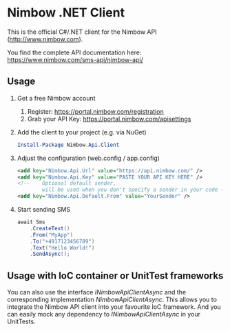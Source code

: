 # Nimbow .NET Client

This is the official C#/.NET client for the Nimbow API (http://www.nimbow.com).

You find the complete API documentation here: https://www.nimbow.com/sms-api/nimbow-api/

## Usage

1. Get a free Nimbow account
	1. Register: https://portal.nimbow.com/registration
	2. Grab your API Key: https://portal.nimbow.com/apisettings

2. Add the client to your project (e.g. via NuGet)
	```PowerShell
	Install-Package Nimbow.Api.Client
	```

3. Adjust the configuration (web.config / app.config)
	```XML
	<add key="Nimbow.Api.Url" value="https://api.nimbow.com/" />
	<add key="Nimbow.Api.Key" value="PASTE YOUR API KEY HERE" />
	<!-- 	Optional default sender, 
			will be used when you don't specify a sender in your code -->
	<add key="Nimbow.Api.Default.From" value="YourSender" />
	```

4. Start sending SMS
	```C#
	await Sms
		.CreateText()
		.From("MyApp")
		.To("+4917123456789")
		.Text("Hello World!")
		.SendAsync();
	```

## Usage with IoC container or UnitTest frameworks
You can also use the interface _INimbowApiClientAsync_ and the corresponding implementation _NimbowApiClientAsync_.
This allows you to integrate the Nimbow API client into your favourite IoC framework.
And you can easily mock any dependency to _INimbowApiClientAsync_ in your UnitTests.

